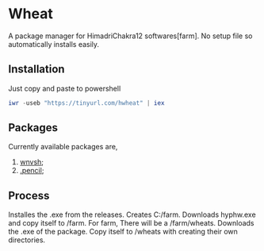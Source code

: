# Wheat
A package manager for HimadriChakra12 softwares[farm]. No setup file so automatically installs easily.

## Installation
Just copy and paste to powershell
``` powershell
iwr -useb "https://tinyurl.com/hwheat" | iex
```

## Packages
Currently available packages are,
1. [wnvsh](https://github.com/HimadriChakra12/wnvsh);
2. [.pencil](https://github.com/HimadriChakra12/.pencil);

## Process
Installes the .exe from the releases. Creates C:/farm. Downloads hyphw.exe and copy itself to /farm.
For farm, There will be a /farm/wheats. Downloads the .exe of the package. Copy itself to /wheats with creating their own directories.
